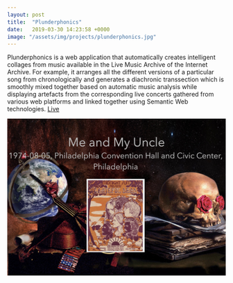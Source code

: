 ```yaml
---
layout: post
title:  "Plunderphonics"
date:   2019-03-30 14:23:58 +0000
image: "/assets/img/projects/plunderphonics.jpg"
---
```


Plunderphonics is a web application that automatically creates intelligent
collages from music available in the Live Music Archive of the Internet Archive.
For example, it arranges all the different versions of a particular song from
chronologically and generates a diachronic transsection which is smoothly mixed
together based on automatic music analysis while displaying
artefacts from the corresponding live concerts gathered from various web platforms
and linked together using Semantic Web technologies.
<a href="https://grateful-dead-live.github.io/plunderphonics" target="blank">Live</a>

<img src="/assets/img/projects/plunderphonics.jpg" />